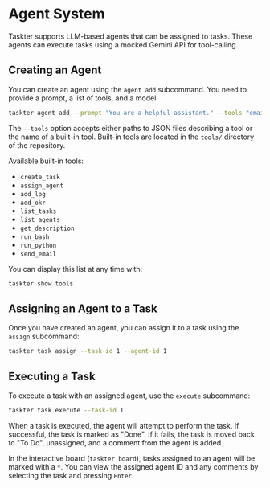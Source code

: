 # Agent System

Taskter supports LLM-based agents that can be assigned to tasks. These agents can execute tasks using a mocked Gemini API for tool-calling.

## Creating an Agent

You can create an agent using the `agent add` subcommand. You need to provide a prompt, a list of tools, and a model.

```bash
taskter agent add --prompt "You are a helpful assistant." --tools "email" "calendar" --model "gemini-pro"
```

The `--tools` option accepts either paths to JSON files describing a tool or the name of a built-in tool. Built-in tools are located in the `tools/` directory of the repository.

Available built-in tools:
- `create_task`
- `assign_agent`
- `add_log`
- `add_okr`
- `list_tasks`
- `list_agents`
- `get_description`
- `run_bash`
- `run_python`
- `send_email`

You can display this list at any time with:

```bash
taskter show tools
```

## Assigning an Agent to a Task

Once you have created an agent, you can assign it to a task using the `assign` subcommand:

```bash
taskter task assign --task-id 1 --agent-id 1
```

## Executing a Task

To execute a task with an assigned agent, use the `execute` subcommand:

```bash
taskter task execute --task-id 1
```

When a task is executed, the agent will attempt to perform the task. If successful, the task is marked as "Done". If it fails, the task is moved back to "To Do", unassigned, and a comment from the agent is added.

In the interactive board (`taskter board`), tasks assigned to an agent will be marked with a `*`. You can view the assigned agent ID and any comments by selecting the task and pressing `Enter`.
